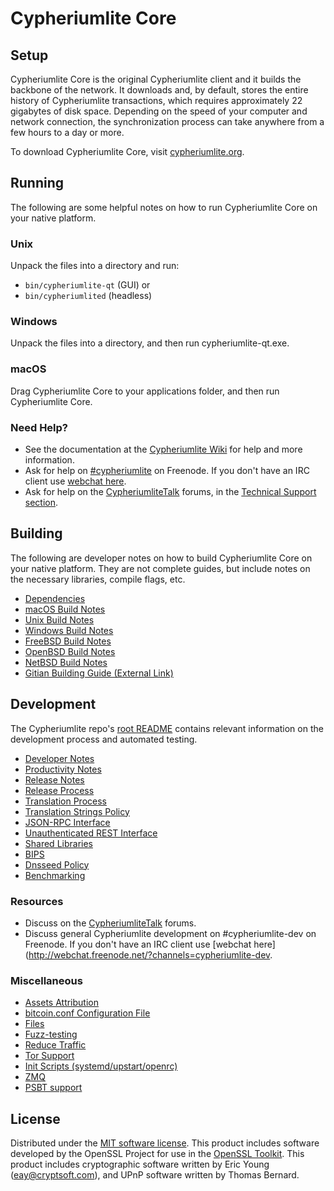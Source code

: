 Cypheriumlite Core
=============

Setup
---------------------
Cypheriumlite Core is the original Cypheriumlite client and it builds the backbone of the network. It downloads and, by default, stores the entire history of Cypheriumlite transactions, which requires approximately 22 gigabytes of disk space. Depending on the speed of your computer and network connection, the synchronization process can take anywhere from a few hours to a day or more.

To download Cypheriumlite Core, visit [cypheriumlite.org](https://cypheriumlite.org/).

Running
---------------------
The following are some helpful notes on how to run Cypheriumlite Core on your native platform.

### Unix

Unpack the files into a directory and run:

- `bin/cypheriumlite-qt` (GUI) or
- `bin/cypheriumlited` (headless)

### Windows

Unpack the files into a directory, and then run cypheriumlite-qt.exe.

### macOS

Drag Cypheriumlite Core to your applications folder, and then run Cypheriumlite Core.

### Need Help?

* See the documentation at the [Cypheriumlite Wiki](https://cypheriumlite.info/)
for help and more information.
* Ask for help on [#cypheriumlite](http://webchat.freenode.net?channels=cypheriumlite) on Freenode. If you don't have an IRC client use [webchat here](http://webchat.freenode.net?channels=cypheriumlite).
* Ask for help on the [CypheriumliteTalk](https://cypheriumlitetalk.io/) forums, in the [Technical Support section](https://cypheriumlitetalk.io/c/technical-support).

Building
---------------------
The following are developer notes on how to build Cypheriumlite Core on your native platform. They are not complete guides, but include notes on the necessary libraries, compile flags, etc.

- [Dependencies](dependencies.md)
- [macOS Build Notes](build-osx.md)
- [Unix Build Notes](build-unix.md)
- [Windows Build Notes](build-windows.md)
- [FreeBSD Build Notes](build-freebsd.md)
- [OpenBSD Build Notes](build-openbsd.md)
- [NetBSD Build Notes](build-netbsd.md)
- [Gitian Building Guide (External Link)](https://github.com/bitcoin-core/docs/blob/master/gitian-building.md)

Development
---------------------
The Cypheriumlite repo's [root README](/README.md) contains relevant information on the development process and automated testing.

- [Developer Notes](developer-notes.md)
- [Productivity Notes](productivity.md)
- [Release Notes](release-notes.md)
- [Release Process](release-process.md)
- [Translation Process](translation_process.md)
- [Translation Strings Policy](translation_strings_policy.md)
- [JSON-RPC Interface](JSON-RPC-interface.md)
- [Unauthenticated REST Interface](REST-interface.md)
- [Shared Libraries](shared-libraries.md)
- [BIPS](bips.md)
- [Dnsseed Policy](dnsseed-policy.md)
- [Benchmarking](benchmarking.md)

### Resources
* Discuss on the [CypheriumliteTalk](https://cypheriumlitetalk.io/) forums.
* Discuss general Cypheriumlite development on #cypheriumlite-dev on Freenode. If you don't have an IRC client use [webchat here](http://webchat.freenode.net/?channels=cypheriumlite-dev.

### Miscellaneous
- [Assets Attribution](assets-attribution.md)
- [bitcoin.conf Configuration File](bitcoin-conf.md)
- [Files](files.md)
- [Fuzz-testing](fuzzing.md)
- [Reduce Traffic](reduce-traffic.md)
- [Tor Support](tor.md)
- [Init Scripts (systemd/upstart/openrc)](init.md)
- [ZMQ](zmq.md)
- [PSBT support](psbt.md)

License
---------------------
Distributed under the [MIT software license](/COPYING).
This product includes software developed by the OpenSSL Project for use in the [OpenSSL Toolkit](https://www.openssl.org/). This product includes
cryptographic software written by Eric Young ([eay@cryptsoft.com](mailto:eay@cryptsoft.com)), and UPnP software written by Thomas Bernard.

